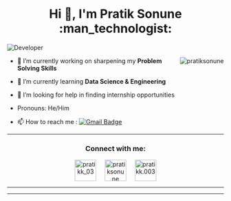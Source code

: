 <h1 align="center">Hi 👋, I'm Pratik Sonune :man_technologist: </h1>

<img src="https://pixan198.github.io/images/Developer.gif" alt="Developer" />

<p><img align="right" src="https://github-readme-stats.vercel.app/api/top-langs?username=pratiksonune&show_icons=true&locale=en&layout=compact" alt="pratiksonune" /></p>

- 🔭 I’m currently working on sharpening my **Problem Solving Skills**

- 🌱 I’m currently learning **Data Science & Engineering**

- 🤔 I’m looking for help in finding internship opportunities

- Pronouns: He/Him

- 📫 How to reach me : [![Gmail Badge](https://img.shields.io/badge/-pratiksonune14@gmail.com-db4437?style=flat-square&logo=Gmail&logoColor=white&link=mailto:pratiksonune14@gmail.com)](mailto:pratiksonune14@gmail.com)

<hr>

<h3 align="center">Connect with me:</h3>
<p align="center">
<a href="https://twitter.com/pratikk_03" target="blank"><img align="center" src="https://img.icons8.com/cute-clipart/64/000000/twitter.png" alt="pratikk_03" height="50" width="50" /></a> &nbsp;&nbsp;&nbsp;
<a href="https://www.linkedin.com/in/pratiksonune" target="blank"><img align="center" src="https://img.icons8.com/cute-clipart/64/000000/linkedin.png" alt="pratiksonune" height="50" width="50" /></a>&nbsp;&nbsp;&nbsp;&nbsp;
<a href="https://instagram.com/pratikk.003" target="blank"><img align="center" src="https://img.icons8.com/cute-clipart/64/000000/instagram-new.png" alt="pratikk.003" height="50" width="50" /></a>
</p>

<hr>


--------------------------------------------------------------------------------------------------------------------------------------------------------------------


<!---
pratiksonune/pratiksonune is a ✨ special ✨ repository because its `README.md` (this file) appears on your GitHub profile.
You can click the Preview link to take a look at your changes.
--->
